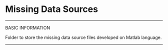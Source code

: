 # Missing Data Sources

*************************************************************
BASIC INFORMATION

Folder to store the missing data source files developed on Matlab language.

*************************************************************